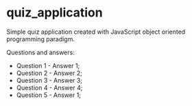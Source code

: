 # quiz_application

Simple quiz application created with JavaScript object oriented programming
 paradigm.

Questions and answers:<br />
- Question 1 - Answer 1;
- Question 2 - Answer 2;
- Question 3 - Answer 3;
- Question 4 - Answer 4;
- Question 5 - Answer 1;
